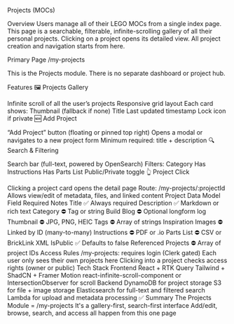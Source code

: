 Projects (MOCs)

Overview
Users manage all of their LEGO MOCs from a single index page. This page is a searchable, filterable, infinite-scrolling gallery of all their personal projects. Clicking on a project opens its detailed view. All project creation and navigation starts from here.

Primary Page
/my-projects

This is the Projects module. There is no separate dashboard or project hub.

Features
🖼 Projects Gallery

Infinite scroll of all the user’s projects
Responsive grid layout
Each card shows:
Thumbnail (fallback if none)
Title
Last updated timestamp
Lock icon if private
🆕 Add Project

“Add Project” button (floating or pinned top right)
Opens a modal or navigates to a new project form
Minimum required: title + description
🔍 Search & Filtering

Search bar (full-text, powered by OpenSearch)
Filters:
Category
Has Instructions
Has Parts List
Public/Private toggle
👆 Project Click

Clicking a project card opens the detail page
Route: /my-projects/:projectId
Allows view/edit of metadata, files, and linked content
Project Data Model
Field	Required	Notes
Title	✅	Always required
Description	✅	Markdown or rich text
Category	⛔	Tag or string
Build Blog	⛔	Optional longform log
Thumbnail	⛔	JPG, PNG, HEIC
Tags	⛔	Array of strings
Inspiration Images	⛔	Linked by ID (many-to-many)
Instructions	⛔	PDF or .io
Parts List	⛔	CSV or BrickLink XML
IsPublic	✅	Defaults to false
Referenced Projects	⛔	Array of project IDs
Access Rules
/my-projects: requires login (Clerk gated)
Each user only sees their own projects here
Clicking into a project checks access rights (owner or public)
Tech Stack
Frontend
React + RTK Query
Tailwind + ShadCN + Framer Motion
react-infinite-scroll-component or IntersectionObserver for scroll
Backend
DynamoDB for project storage
S3 for file + image storage
Elasticsearch for full-text and filtered search
Lambda for upload and metadata processing
✅ Summary
The Projects Module = /my-projects
It's a gallery-first, search-first interface
Add/edit, browse, search, and access all happen from this one page
